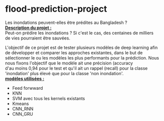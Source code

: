 # flood-prediction-project
Les inondations peuvent-elles être prédites au Bangladesh ?</br>
<u><b>Description du projet :</b></u></br>
Peut-on prédire les inondations ? Si c'est le cas, des centaines de milliers de vies pourraient être sauvées.</br>

L'objectif de ce projet est de tester plusieurs modèles de deep learning afin de développer et comparer les approches existantes, dans le but de sélectionner le ou les modèles les plus performants pour la prédiction. Nous nous fixons l'objectif que le modèle ait une précision (accuracy</br>d'au moins 0,94 pour le test et qu'il ait un rappel (recall) pour la classe 'inondation' plus élevé que pour la classe 'non inondation'.</br>
<u><b>modéles utilisées :</b></u></br>
<ul>
    <li>Feed forwward</li>
    <li>KNN</li>
    <li>SVM avec tous les kernels existants</li>
    <li>Kmeans</li>
    <li>CNN_RNN</li>
    <li>CNN_GRU</li>
</ul>



